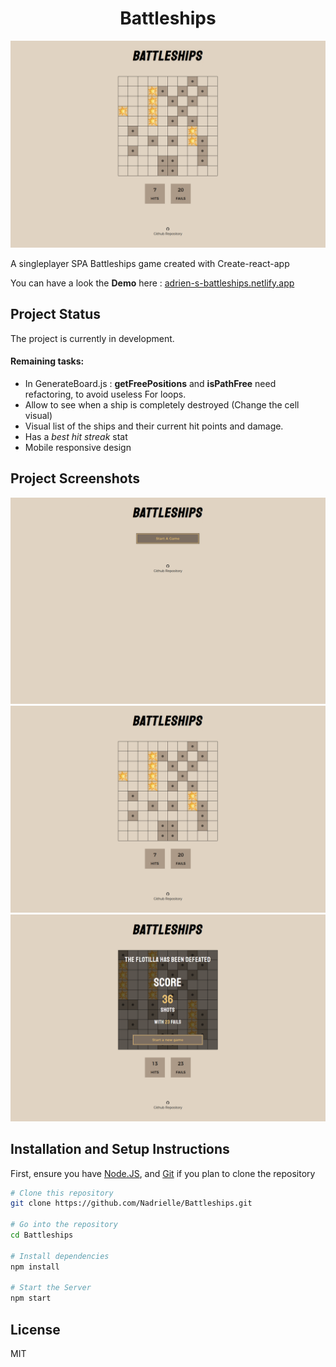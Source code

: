 <h1 align="center"> Battleships </h1>

![Battleships](/docs/preview_step2.png)

A singleplayer SPA Battleships game created with Create-react-app 

You can have a look the **Demo** here : [adrien-s-battleships.netlify.app](https://adrien-s-battleships.netlify.app/)


## Project Status
The project is currently in development. 

#### Remaining tasks:

* In GenerateBoard.js : **getFreePositions** and **isPathFree** need refactoring, to avoid useless For loops.
* Allow to see when a ship is completely destroyed (Change the cell visual)
* Visual list of the ships and their current hit points and damage.
* Has a *best hit streak* stat
* Mobile responsive design


## Project Screenshots

![Battleships](/docs/preview_step1.png)
![Battleships](/docs/preview_step2.png)
![Battleships](/docs/preview_step3.png)


## Installation and Setup Instructions

First, ensure you have [Node.JS](https://nodejs.org), and [Git](https://git-scm.com/) if you plan to clone the repository 

```bash
# Clone this repository
git clone https://github.com/Nadrielle/Battleships.git

# Go into the repository
cd Battleships

# Install dependencies
npm install

# Start the Server
npm start
```


## License
MIT